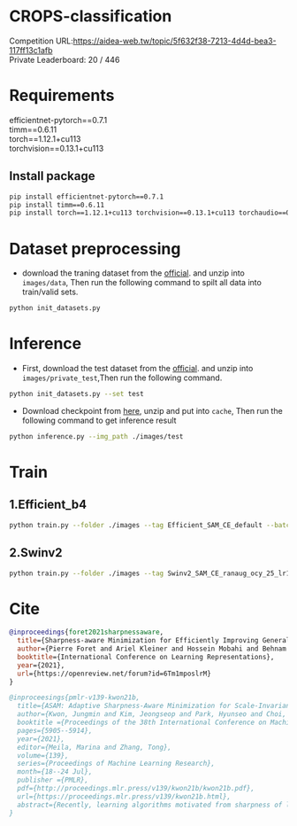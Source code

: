 # CROPS-classification
Competition URL:https://aidea-web.tw/topic/5f632f38-7213-4d4d-bea3-117ff13c1afb \
Private Leaderboard: 20 / 446

# Requirements
efficientnet-pytorch==0.7.1 \
timm==0.6.11 \
torch==1.12.1+cu113 \
torchvision==0.13.1+cu113

## Install package
``` bash
pip install efficientnet-pytorch==0.7.1
pip install timm==0.6.11
pip install torch==1.12.1+cu113 torchvision==0.13.1+cu113 torchaudio==0.12.1 --extra-index-url https://download.pytorch.org/whl/cu113
```
# Dataset preprocessing
- download the traning dataset from the [official](https://aidea-web.tw/topic/5f632f38-7213-4d4d-bea3-117ff13c1afb). and unzip into `images/data`, Then run the following command to spilt all data into train/valid sets.
``` bash
python init_datasets.py
```

# Inference
- First, download the test dataset from the [official](https://aidea-web.tw/topic/5f632f38-7213-4d4d-bea3-117ff13c1afb). and unzip into `images/private_test`,Then run the following command.
``` bash
python init_datasets.py --set test
```
- Download checkpoint from [here](https://drive.google.com/drive/folders/1g1_4I2s8E9UScJC6pfOUB-NuJm9ZkGOh?usp=share_link), unzip and put into `cache`, Then run the following command to get inference result 
``` bash
python inference.py --img_path ./images/test
```

# Train
## 1.Efficient_b4
``` bash
python train.py --folder ./images --tag Efficient_SAM_CE_default --batch_size 8 --size 380
```
## 2.Swinv2
``` bash
python train.py --folder ./images --tag Swinv2_SAM_CE_ranaug_ocy_25_lr10_3 --batch_size 8 --size 384 --module 'Swinv2'
```

# Cite
```bibtex
@inproceedings{foret2021sharpnessaware,
  title={Sharpness-aware Minimization for Efficiently Improving Generalization},
  author={Pierre Foret and Ariel Kleiner and Hossein Mobahi and Behnam Neyshabur},
  booktitle={International Conference on Learning Representations},
  year={2021},
  url={https://openreview.net/forum?id=6Tm1mposlrM}
}
```

```bibtex
@inproceesings{pmlr-v139-kwon21b,
  title={ASAM: Adaptive Sharpness-Aware Minimization for Scale-Invariant Learning of Deep Neural Networks},
  author={Kwon, Jungmin and Kim, Jeongseop and Park, Hyunseo and Choi, In Kwon},
  booktitle ={Proceedings of the 38th International Conference on Machine Learning},
  pages={5905--5914},
  year={2021},
  editor={Meila, Marina and Zhang, Tong},
  volume={139},
  series={Proceedings of Machine Learning Research},
  month={18--24 Jul},
  publisher ={PMLR},
  pdf={http://proceedings.mlr.press/v139/kwon21b/kwon21b.pdf},
  url={https://proceedings.mlr.press/v139/kwon21b.html},
  abstract={Recently, learning algorithms motivated from sharpness of loss surface as an effective measure of generalization gap have shown state-of-the-art performances. Nevertheless, sharpness defined in a rigid region with a fixed radius, has a drawback in sensitivity to parameter re-scaling which leaves the loss unaffected, leading to weakening of the connection between sharpness and generalization gap. In this paper, we introduce the concept of adaptive sharpness which is scale-invariant and propose the corresponding generalization bound. We suggest a novel learning method, adaptive sharpness-aware minimization (ASAM), utilizing the proposed generalization bound. Experimental results in various benchmark datasets show that ASAM contributes to significant improvement of model generalization performance.}
}
```

